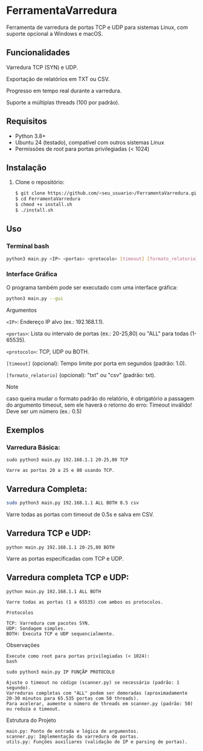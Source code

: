 # FerramentaVarredura

Ferramenta de varredura de portas TCP e UDP para sistemas Linux, com suporte opcional a Windows e macOS.

## Funcionalidades 
Varredura TCP (SYN) e UDP.

Exportação de relatórios em TXT ou CSV.

Progresso em tempo real durante a varredura.

Suporte a múltiplas threads (100 por padrão).


## Requisitos
- Python 3.8+
- Ubuntu 24 (testado), compatível com outros sistemas Linux
- Permissões de root para portas privilegiadas (< 1024)

## Instalação
1. Clone o repositório:
   ```bash
   $ git clone https://github.com/<seu_usuario>/FerramentaVarredura.git
   $ cd FerramentaVarredura
   $ chmod +x install.sh
   $ ./install.sh
   ```

## Uso

### Terminal bash
```bash
python3 main.py <IP> <portas> <protocolo> [timeout] [formato_relatorio]
```

### Interface Gráfica

O programa também pode ser executado com uma interface gráfica:

```bash
python3 main.py --gui
```

Argumentos

`<IP>`: Endereço IP alvo (ex.: 192.168.1.1).

`<portas>`: Lista ou intervalo de portas (ex.: 20-25,80) ou "ALL" para todas (1-65535).

`<protocolo>`: TCP, UDP ou BOTH.

`[timeout]` (opcional): Tempo limite por porta em segundos (padrão: 1.0).

`[formato_relatorio]` (opcional): "txt" ou "csv" (padrão: txt).





> [!NOTE]
> caso queira mudar o formato padrão do relatório, é obrigatório a passagem do argumento timeout, sem ele haverá o retorno do erro: Timeout inválido! Deve ser um número (ex.: 0.5)

## Exemplos

### Varredura Básica:
  
`sudo python3 main.py 192.168.1.1 20-25,80 TCP`

    Varre as portas 20 a 25 e 80 usando TCP.
    
## Varredura Completa:

```bash
sudo python3 main.py 192.168.1.1 ALL BOTH 0.5 csv
```

Varre todas as portas com timeout de 0.5s e salva em CSV.

## Varredura TCP e UDP:

`python main.py 192.168.1.1 20-25,80 BOTH`

Varre as portas especificadas com TCP e UDP.

## Varredura completa TCP e UDP:

`python main.py 192.168.1.1 ALL BOTH`

    Varre todas as portas (1 a 65535) com ambos os protocolos.

`Protocolos`

    TCP: Varredura com pacotes SYN.
    UDP: Sondagem simples.
    BOTH: Executa TCP e UDP sequencialmente.

Observações

    Execute como root para portas privilegiadas (< 1024):
    bash

    sudo python3 main.py IP FUNÇÃP PROTOCOLO

    Ajuste o timeout no código (scanner.py) se necessário (padrão: 1 segundo).
    Varreduras completas com "ALL" podem ser demoradas (aproximadamente 20-30 minutos para 65.535 portas com 50 threads).
    Para acelerar, aumente o número de threads em scanner.py (padrão: 50) ou reduza o timeout.

Estrutura do Projeto

    main.py: Ponto de entrada e lógica de argumentos.
    scanner.py: Implementação da varredura de portas.
    utils.py: Funções auxiliares (validação de IP e parsing de portas).
    


